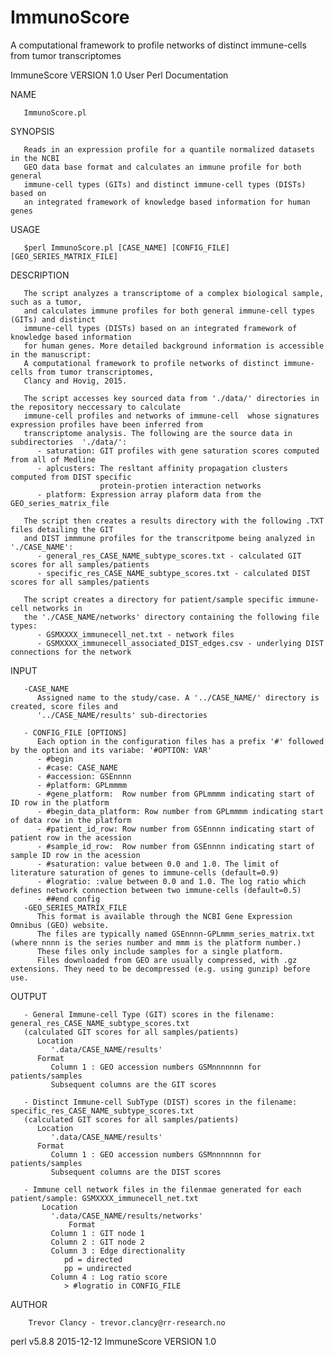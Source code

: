 # ImmunoScore
A computational framework to profile networks of distinct immune-cells from tumor transcriptomes

ImmuneScore VERSION 1.0            User  Perl Documentation  

NAME

       ImmunoScore.pl  

SYNOPSIS

       Reads in an expression profile for a quantile normalized datasets in the NCBI
       GEO data base format and calculates an immune profile for both general
       immune-cell types (GITs) and distinct immune-cell types (DISTs) based on
       an integrated framework of knowledge based information for human genes 

USAGE

       
       $perl ImmunoScore.pl [CASE_NAME] [CONFIG_FILE] [GEO_SERIES_MATRIX_FILE] 

DESCRIPTION

       The script analyzes a transcriptome of a complex biological sample, such as a tumor,
       and calculates immune profiles for both general immune-cell types (GITs) and distinct
       immune-cell types (DISTs) based on an integrated framework of knowledge based information
       for human genes. More detailed background information is accessible in the manuscript:
       A computational framework to profile networks of distinct immune-cells from tumor transcriptomes,
       Clancy and Hovig, 2015. 
       
       The script accesses key sourced data from './data/' directories in the repository neccessary to calculate 
       immune-cell profiles and networks of immune-cell  whose signatures expression profiles have been inferred from
       transcriptome analysis. The following are the source data in subdirectories  './data/': 
          - saturation: GIT profiles with gene saturation scores computed from all of Medline
          - aplcusters: The resltant affinity propagation clusters computed from DIST specific
                        protein-protien interaction networks
          - platform: Expression array plaform data from the GEO_series_matrix_file
       
       The script then creates a results directory with the following .TXT files detailing the GIT
       and DIST immmune profiles for the transcritpome being analyzed in './CASE_NAME':
          - general_res_CASE_NAME_subtype_scores.txt - calculated GIT scores for all samples/patients
          - specific_res_CASE_NAME_subtype_scores.txt - calculated DIST scores for all samples/patients
       
       The script creates a directory for patient/sample specific immune-cell networks in
       the './CASE_NAME/networks' directory containing the following file types:
          - GSMXXXX_immunecell_net.txt - network files
          - GSMXXXX_immunecell_associated_DIST_edges.csv - underlying DIST connections for the network
      

INPUT

       -CASE_NAME
          Assigned name to the study/case. A '../CASE_NAME/' directory is created, score files and
          '../CASE_NAME/results' sub-directories
          
       - CONFIG_FILE [OPTIONS]
          Each option in the configuration files has a prefix '#' followed by the option and its variabe: '#OPTION: VAR'
          - #begin
          - #case: CASE_NAME
          - #accession: GSEnnnn
          - #platform: GPLmmmm
          - #gene_platform:  Row number from GPLmmmm indicating start of ID row in the platform
          - #begin_data_platform: Row number from GPLmmmm indicating start of data row in the platform
          - #patient_id_row: Row number from GSEnnnn indicating start of patient row in the acession
          - #sample_id_row:  Row number from GSEnnnn indicating start of sample ID row in the acession
          - #saturation: value between 0.0 and 1.0. The limit of literature saturation of genes to immune-cells (default=0.9)
          - #logratio: :value between 0.0 and 1.0. The log ratio which defines network connection between two immune-cells (default=0.5)
          - ##end config
       -GEO_SERIES_MATRIX_FILE
          This format is available through the NCBI Gene Expression Omnibus (GEO) website.
          The files are typically named GSEnnnn-GPLmmm_series_matrix.txt (where nnnn is the series number and mmm is the platform number.)
          These files only include samples for a single platform.
          Files downloaded from GEO are usually compressed, with .gz extensions. They need to be decompressed (e.g. using gunzip) before use. 

OUTPUT

      
       - General Immune-cell Type (GIT) scores in the filename:  general_res_CASE_NAME_subtype_scores.txt
       (calculated GIT scores for all samples/patients)
          Location
             '.data/CASE_NAME/results'
          Format
             Column 1 : GEO accession numbers GSMnnnnnnn for patients/samples
             Subsequent columns are the GIT scores 
          
       - Distinct Immune-cell SubType (DIST) scores in the filename:  specific_res_CASE_NAME_subtype_scores.txt
       (calculated GIT scores for all samples/patients)
          Location
             '.data/CASE_NAME/results'
          Format
             Column 1 : GEO accession numbers GSMnnnnnnn for patients/samples
             Subsequent columns are the DIST scores
             
       - Immune cell network files in the filenmae generated for each patient/sample: GSMXXXX_immunecell_net.txt 
           Location
             '.data/CASE_NAME/results/networks'
                 Format
             Column 1 : GIT node 1
             Column 2 : GIT node 2
             Column 3 : Edge directionality
                pd = directed
                pp = undirected
             Column 4 : Log ratio score
                > #logratio in CONFIG_FILE 

AUTHOR

        Trevor Clancy - trevor.clancy@rr-research.no


perl v5.8.8                       2015-12-12                        ImmuneScore VERSION 1.0
